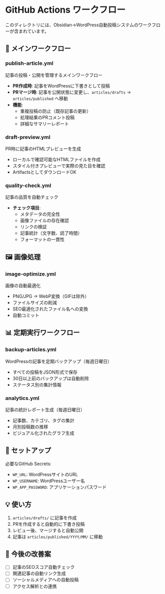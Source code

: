# GitHub Actions ワークフロー

このディレクトリには、Obsidian→WordPress自動投稿システムのワークフローが含まれています。

## 📝 メインワークフロー

### publish-article.yml
記事の投稿・公開を管理するメインワークフロー

- **PR作成時**: 記事をWordPressに下書きとして投稿
- **PRマージ時**: 記事を公開状態に変更し、`articles/drafts` → `articles/published` へ移動
- **機能**:
  - 重複投稿の防止（既存記事の更新）
  - 処理結果のPRコメント投稿
  - 詳細なサマリーレポート

### draft-preview.yml
PR時に記事のHTMLプレビューを生成

- ローカルで確認可能なHTMLファイルを作成
- スタイル付きプレビューで実際の見た目を確認
- ArtifactsとしてダウンロードOK

### quality-check.yml
記事の品質を自動チェック

- **チェック項目**:
  - メタデータの完全性
  - 画像ファイルの存在確認
  - リンクの検証
  - 記事統計（文字数、読了時間）
  - フォーマットの一貫性

## 🖼️ 画像処理

### image-optimize.yml
画像の自動最適化

- PNG/JPG → WebP変換（GIFは除外）
- ファイルサイズの削減
- SEO最適化されたファイル名への変換
- 自動コミット

## 📊 定期実行ワークフロー

### backup-articles.yml
WordPressの記事を定期バックアップ（毎週日曜日）

- すべての投稿をJSON形式で保存
- 30日以上前のバックアップは自動削除
- ステータス別の集計情報

### analytics.yml
記事の統計レポート生成（毎週日曜日）

- 記事数、カテゴリ、タグの集計
- 月別投稿数の推移
- ビジュアル化されたグラフ生成

## 🔧 セットアップ

必要なGitHub Secrets:
- `WP_URL`: WordPressサイトのURL
- `WP_USERNAME`: WordPressユーザー名
- `WP_APP_PASSWORD`: アプリケーションパスワード

## 💡 使い方

1. `articles/drafts/` に記事を作成
2. PRを作成すると自動的に下書き投稿
3. レビュー後、マージすると自動公開
4. 記事は `articles/published/YYYY/MM/` に移動

## 🚀 今後の改善案

- [ ] 記事のSEOスコア自動チェック
- [ ] 関連記事の自動リンク生成
- [ ] ソーシャルメディアへの自動投稿
- [ ] アクセス解析との連携